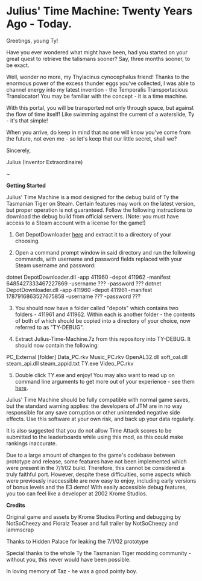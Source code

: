 # Julius' Time Machine: Twenty Years Ago - Today.

Greetings, young Ty!

Have you ever wondered what might have been, had you started on your great quest to retrieve the talismans sooner? Say, three months sooner, to be exact.

Well, wonder no more, my Thylacinus cynocephalus friend! Thanks to the enormous power of the excess thunder eggs you've collected, I was able to channel energy into my latest invention - the Temporalis Transportacious Translocator! You may be familiar with the concept - it is a time machine.

With this portal, you will be transported not only through space, but against the flow of time itself! Like swimming against the current of a waterslide, Ty - it's that simple!

When you arrive, do keep in mind that no one will know you've come from the future, not even me - so let's keep that our little secret, shall we?

Sincerely,

Julius
(Inventor Extraordinaire)

~

**Getting Started**

Julius' Time Machine is a mod designed for the debug build of Ty the Tasmanian Tiger on Steam. Certain features may work on the latest version, but proper operation is not guaranteed. Follow the following instructions to download the debug build from official servers. (Note: you must have access to a Steam account with a license for the game!)

1. Get DepotDownloader [here](https://github.com/SteamRE/DepotDownloader/releases/tag/DepotDownloader_2.4.6) and extract it to a directory of your choosing.

2. Open a command prompt window in said directory and run the following commands, with username and password fields replaced with your Steam username and password:

  dotnet DepotDownloader.dll -app 411960 -depot 411962 -manifest 6485427333467227869 -username ??? -password ???
  dotnet DepotDownloader.dll -app 411960 -depot 411961 -manifest 1787916863527675858 -username ??? -password ???
  
3. You should now have a folder called "depots" which contains two folders - 411961 and 411962. Within each is another folder - the contents of both of which should be copied into a directory of your choice, now referred to as "TY-DEBUG".

4. Extract Julius-Time-Machine.7z from this repository into TY-DEBUG. It should now contain the following:

  PC_External [folder]
  Data_PC.rkv
  Music_PC.rkv
  OpenAL32.dll
  soft_oal.dll
  steam_api.dll
  steam_appid.txt
  TY.exe
  Video_PC.rkv
  
 5. Double click TY.exe and enjoy! You may also want to read up on command line arguments to get more out of your experience - see them [here](https://tcrf.net/Ty_the_Tasmanian_Tiger#Windows_Debug_Commands).

Julius' Time Machine should be fully compatible with normal game saves, but the standard warning applies: the developers of JTM are in no way responsible for any save corruption or other unintended negative side effects. Use this software at your own risk, and back up your data regularly.

It is also suggested that you do not allow Time Attack scores to be submitted to the leaderboards while using this mod, as this could make rankings inaccurate.

Due to a large amount of changes to the game's codebase between prototype and release, some features have not been implemented which were present in the 7/1/02 build. Therefore, this cannot be considered a truly faithful port. However, despite these difficulties, some aspects which were previously inaccessible are now easy to enjoy, including early versions of bonus levels and the E3 demo! With easily accessible debug features, you too can feel like a developer at 2002 Krome Studios.

**Credits**

Original game and assets by Krome Studios
Porting and debugging by NotSoCheezy and Floralz
Teaser and full trailer by NotSoCheezy and iammscrap

Thanks to Hidden Palace for leaking the 7/1/02 prototype

Special thanks to the whole Ty the Tasmanian Tiger modding community - without you, this never would have been possible.

In loving memory of Taz - he was a good pointy boy.
